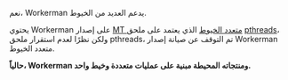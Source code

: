 نعم، Workerman يدعم العديد من الخيوط. 

يحتوي Workerman على إصدار [MT متعدد الخيوط](https://github.com/walkor/workerman-MT) الذي يعتمد على ملحق [pthreads](https://php.net/manual/zh/book.pthreads.php)، ولكن نظرًا لعدم استقرار ملحق pthreads، تم التوقف عن صيانة إصدار Workerman متعدد الخيوط.

**حالياً، Workerman ومنتجاته المحيطة مبنية على عمليات متعددة وخيط واحد.**
